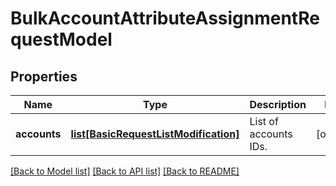 # BulkAccountAttributeAssignmentRequestModel

## Properties
Name | Type | Description | Notes
------------ | ------------- | ------------- | -------------
**accounts** | [**list[BasicRequestListModification]**](BasicRequestListModification.md) | List of accounts IDs. | [optional] 

[[Back to Model list]](../README.md#documentation-for-models) [[Back to API list]](../README.md#documentation-for-api-endpoints) [[Back to README]](../README.md)

